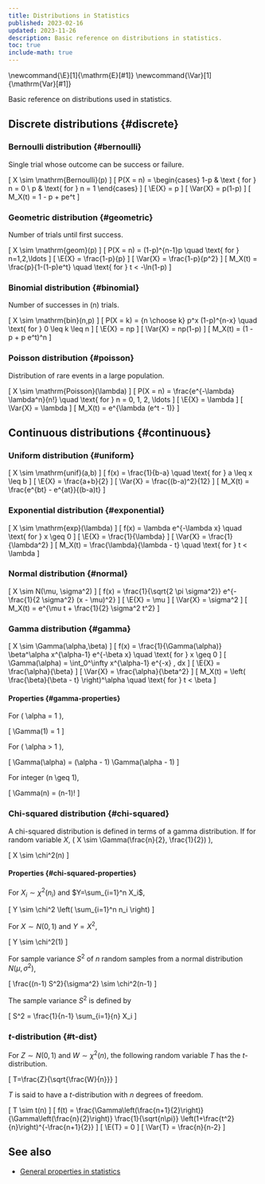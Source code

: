 ```yaml
---
title: Distributions in Statistics
published: 2023-02-16
updated: 2023-11-26
description: Basic reference on distributions in statistics.
toc: true
include-math: true
---
```


\newcommand{\E}[1]{\mathrm{E}[#1]}
\newcommand{\Var}[1]{\mathrm{Var}[#1]}

Basic reference on distributions used in statistics.

## Discrete distributions {#discrete}

### Bernoulli distribution {#bernoulli}

Single trial whose outcome can be success or failure.

\[ X \sim \mathrm{Bernoulli}(p) \]
\[ P(X = n) = \begin{cases}
                1-p & \text { for } n = 0 \\
                p & \text{ for } n = 1
              \end{cases}
\]
\[ \E{X} = p \]
\[ \Var{X} = p(1-p) \]
\[ M_X(t) = 1 - p + pe^t \]

### Geometric distribution {#geometric}

Number of trials until first success.

\[ X \sim \mathrm{geom}(p) \]
\[ P(X = n) = (1-p)^{n-1}p \quad \text{ for } n=1,2,\ldots \]
\[ \E{X} = \frac{1-p}{p} \]
\[ \Var{X} = \frac{1-p}{p^2} \]
\[ M_X(t) = \frac{p}{1-(1-p)e^t} \quad \text{ for } t < -\ln(1-p) \]

### Binomial distribution {#binomial}

Number of successes in \(n\) trials.

\[ X \sim \mathrm{bin}(n,p) \]
\[ P(X = k) = {n \choose k} p^x (1-p)^{n-x} \quad \text{ for } 0 \leq k \leq n \]
\[ \E{X} = np \]
\[ \Var{X} = np(1-p) \]
\[ M_X(t) = (1 - p + p e^t)^n \]

### Poisson distribution {#poisson}

Distribution of rare events in a large population.

\[ X \sim \mathrm{Poisson}(\lambda) \]
\[ P(X = n) = \frac{e^{-\lambda} \lambda^n}{n!} \quad \text{ for  } n = 0, 1, 2, \ldots \]
\[ \E{X} = \lambda \]
\[ \Var{X} = \lambda \]
\[ M_X(t) = e^{\lambda (e^t - 1)} \]

## Continuous distributions {#continuous}

### Uniform distribution {#uniform}

\[ X \sim \mathrm{unif}(a,b) \]
\[ f(x) = \frac{1}{b-a} \quad \text{ for } a \leq x \leq b \]
\[ \E{X} = \frac{a+b}{2} \]
\[ \Var{X} = \frac{(b-a)^2}{12} \]
\[ M_X(t) = \frac{e^{bt} - e^{at}}{(b-a)t} \]

### Exponential distribution {#exponential}

\[ X \sim \mathrm{exp}(\lambda) \]
\[ f(x) = \lambda e^{-\lambda x} \quad \text{ for } x \geq 0 \]
\[ \E{X} = \frac{1}{\lambda} \]
\[ \Var{X} = \frac{1}{\lambda^2} \]
\[ M_X(t) = \frac{\lambda}{\lambda - t} \quad \text{ for } t < \lambda \]

### Normal distribution {#normal}

\[ X \sim N(\mu, \sigma^2) \]
\[ f(x) = \frac{1}{\sqrt{2 \pi \sigma^2}} e^{-\frac{1}{2 \sigma^2} (x - \mu)^2} \]
\[ \E{X} = \mu \]
\[ \Var{X} = \sigma^2 \]
\[ M_X(t) = e^{\mu t + \frac{1}{2} \sigma^2 t^2} \]

### Gamma distribution {#gamma}

\[ X \sim \Gamma(\alpha,\beta) \]
\[ f(x) = \frac{1}{\Gamma(\alpha)} \beta^\alpha x^{\alpha-1} e^{-\beta x} \quad \text{ for } x \geq 0 \]
\[ \Gamma(\alpha) = \int_0^\infty x^{\alpha-1} e^{-x} \, dx \]
\[ \E{X} = \frac{\alpha}{\beta} \]
\[ \Var{X} = \frac{\alpha}{\beta^2} \]
\[ M_X(t) = \left( \frac{\beta}{\beta - t} \right)^\alpha \quad \text{ for } t < \beta \]

#### Properties {#gamma-properties}

For \( \alpha = 1 \),

\[ \Gamma(1) = 1 \]

For \( \alpha > 1 \),

\[ \Gamma(\alpha) = (\alpha - 1) \Gamma(\alpha - 1) \]

For integer \(n \geq 1\),

\[ \Gamma(n) = (n-1)! \]

### Chi-squared distribution {#chi-squared}

A chi-squared distribution is defined in terms of a gamma distribution.
If for random variable $X$, \( X \sim \Gamma(\frac{n}{2}, \frac{1}{2}) \),

\[ X \sim \chi^2(n) \]

#### Properties {#chi-squared-properties}

For $X_i \sim \chi^2(n_i)$ and $Y=\sum_{i=1}^n X_i$,

\[ Y \sim \chi^2 \left( \sum_{i=1}^n n_i \right) \]

For $X \sim N(0,1)$ and $Y=X^2$,

\[ Y \sim \chi^2(1) \]

For sample variance $S^2$ of $n$ random samples from a normal distribution $N(\mu,\sigma^2)$,

\[ \frac{(n-1) S^2}{\sigma^2} \sim \chi^2(n-1) \]

The sample variance $S^2$ is defined by

\[ S^2 = \frac{1}{n-1} \sum_{i=1}{n} X_i \]

### $t$-distribution {#t-dist}

For $Z \sim N(0,1)$ and $W \sim \chi^2(n)$,
the following random variable $T$ has the $t$-distribution.

\[ T=\frac{Z}{\sqrt{\frac{W}{n}}} \]

$T$ is said to have a $t$-distribution with $n$ degrees of freedom.

\[ T \sim t(n) \]
\[ f(t) = \frac{\Gamma\left(\frac{n+1}{2}\right)}{\Gamma\left(\frac{n}{2}\right)}
          \frac{1}{\sqrt{n\pi}}
          \left(1+\frac{t^2}{n}\right)^{-\frac{n+1}{2}}
\]
\[ \E{T} = 0 \]
\[ \Var{T} = \frac{n}{n-2} \]

## See also

* [General properties in statistics](./)

